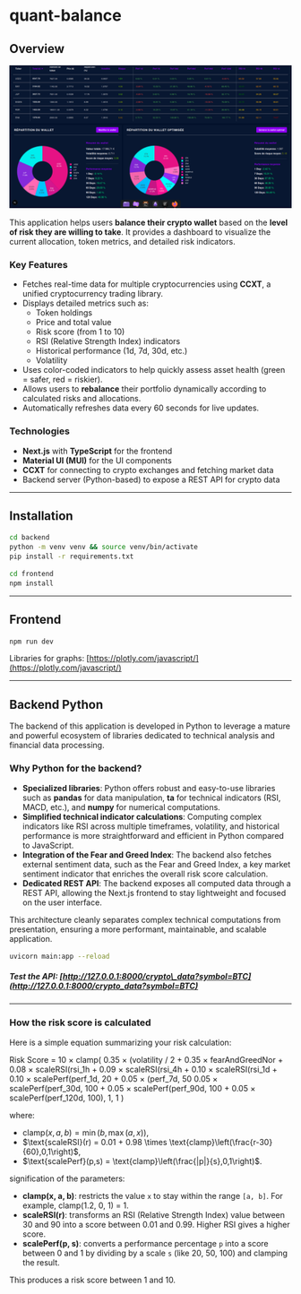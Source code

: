 # quant-balance

## Overview

![Overview v1](public/overview_v4.png)

This application helps users **balance their crypto wallet** based on the **level of risk they are willing to take**. It provides a dashboard to visualize the current allocation, token metrics, and detailed risk indicators.

### Key Features

* Fetches real-time data for multiple cryptocurrencies using **CCXT**, a unified cryptocurrency trading library.
* Displays detailed metrics such as:
  * Token holdings
  * Price and total value
  * Risk score (from 1 to 10)
  * RSI (Relative Strength Index) indicators
  * Historical performance (1d, 7d, 30d, etc.)
  * Volatility
* Uses color-coded indicators to help quickly assess asset health (green = safer, red = riskier).
* Allows users to **rebalance** their portfolio dynamically according to calculated risks and allocations.
* Automatically refreshes data every 60 seconds for live updates.

### Technologies

* **Next.js** with **TypeScript** for the frontend
* **Material UI (MUI)** for the UI components
* **CCXT** for connecting to crypto exchanges and fetching market data
* Backend server (Python-based) to expose a REST API for crypto data

---

## Installation

```bash
cd backend
python -m venv venv && source venv/bin/activate
pip install -r requirements.txt
```

```bash
cd frontend
npm install
```

---

## Frontend

```bash
npm run dev
```

Libraries for graphs: [https://plotly.com/javascript/](https://plotly.com/javascript/)

---

## Backend Python

The backend of this application is developed in Python to leverage a mature and powerful ecosystem of libraries dedicated to technical analysis and financial data processing.

### Why Python for the backend?

* **Specialized libraries**: Python offers robust and easy-to-use libraries such as **pandas** for data manipulation, **ta** for technical indicators (RSI, MACD, etc.), and **numpy** for numerical computations.
* **Simplified technical indicator calculations**: Computing complex indicators like RSI across multiple timeframes, volatility, and historical performance is more straightforward and efficient in Python compared to JavaScript.
* **Integration of the Fear and Greed Index**: The backend also fetches external sentiment data, such as the Fear and Greed Index, a key market sentiment indicator that enriches the overall risk score calculation.
* **Dedicated REST API**: The backend exposes all computed data through a REST API, allowing the Next.js frontend to stay lightweight and focused on the user interface.

This architecture cleanly separates complex technical computations from presentation, ensuring a more performant, maintainable, and scalable application.

```bash
uvicorn main:app --reload
```

##### Test the API: [http://127.0.0.1:8000/crypto\_data?symbol=BTC](http://127.0.0.1:8000/crypto_data?symbol=BTC)

---

### How the risk score is calculated

Here is a simple equation summarizing your risk calculation:

Risk Score = 10 × clamp(
  0.35 × (volatility / 2 + 0.35 × fearAndGreedNor + 0.08 × scaleRSI(rsi_1h + 0.09 × scaleRSI(rsi_4h + 0.10 × scaleRSI(rsi_1d + 0.10 × scalePerf(perf_1d, 20 + 0.05 × (perf_7d, 50 0.05 × scalePerf(perf_30d, 100 + 0.05 × scalePerf(perf_90d, 100 + 0.05 × scalePerf(perf_120d, 100), 1, 1
)

where:

* $\text{clamp}(x,a,b) = \min(b, \max(a,x))$,
* $\text{scaleRSI}(r) = 0.01 + 0.98 \times \text{clamp}\left(\frac{r-30}{60},0,1\right)$,
* $\text{scalePerf}(p,s) = \text{clamp}\left(\frac{|p|}{s},0,1\right)$.

signification of the parameters:

* **clamp(x, a, b)**: restricts the value `x` to stay within the range `[a, b]`. For example, clamp(1.2, 0, 1) = 1.
* **scaleRSI(r)**: transforms an RSI (Relative Strength Index) value between 30 and 90 into a score between 0.01 and 0.99. Higher RSI gives a higher score.
* **scalePerf(p, s)**: converts a performance percentage `p` into a score between 0 and 1 by dividing by a scale `s` (like 20, 50, 100) and clamping the result.

This produces a risk score between 1 and 10.
